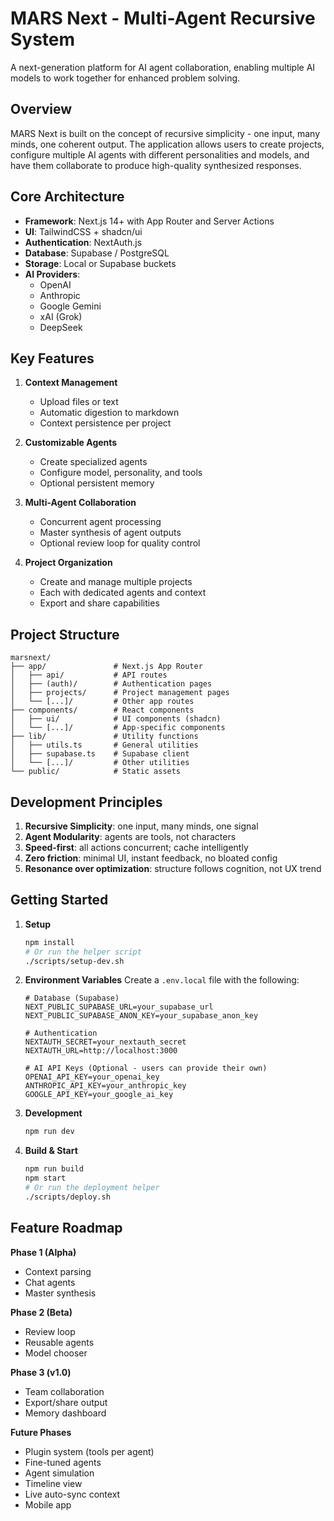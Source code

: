 # MARS Next - Multi-Agent Recursive System

A next-generation platform for AI agent collaboration, enabling multiple AI models to work together for enhanced problem solving.

## Overview

MARS Next is built on the concept of recursive simplicity - one input, many minds, one coherent output. The application allows users to create projects, configure multiple AI agents with different personalities and models, and have them collaborate to produce high-quality synthesized responses.

## Core Architecture

- **Framework**: Next.js 14+ with App Router and Server Actions
- **UI**: TailwindCSS + shadcn/ui
- **Authentication**: NextAuth.js
- **Database**: Supabase / PostgreSQL
- **Storage**: Local or Supabase buckets
- **AI Providers**:
  - OpenAI
  - Anthropic
  - Google Gemini
  - xAI (Grok)
  - DeepSeek

## Key Features

1. **Context Management**
   - Upload files or text
   - Automatic digestion to markdown
   - Context persistence per project

2. **Customizable Agents**
   - Create specialized agents
   - Configure model, personality, and tools
   - Optional persistent memory

3. **Multi-Agent Collaboration**
   - Concurrent agent processing
   - Master synthesis of agent outputs
   - Optional review loop for quality control

4. **Project Organization**
   - Create and manage multiple projects
   - Each with dedicated agents and context
   - Export and share capabilities

## Project Structure

```
marsnext/
├── app/               # Next.js App Router
│   ├── api/           # API routes 
│   ├── (auth)/        # Authentication pages
│   ├── projects/      # Project management pages
│   └── [...]/         # Other app routes
├── components/        # React components
│   ├── ui/            # UI components (shadcn)
│   └── [...]/         # App-specific components
├── lib/               # Utility functions
│   ├── utils.ts       # General utilities
│   ├── supabase.ts    # Supabase client
│   └── [...]/         # Other utilities
└── public/            # Static assets
```

## Development Principles

1. **Recursive Simplicity**: one input, many minds, one signal
2. **Agent Modularity**: agents are tools, not characters
3. **Speed-first**: all actions concurrent; cache intelligently
4. **Zero friction**: minimal UI, instant feedback, no bloated config
5. **Resonance over optimization**: structure follows cognition, not UX trend

## Getting Started


1. **Setup**
   ```bash
   npm install
   # Or run the helper script
   ./scripts/setup-dev.sh
   ```
2. **Environment Variables**
   Create a `.env.local` file with the following:
   ```
   # Database (Supabase)
   NEXT_PUBLIC_SUPABASE_URL=your_supabase_url
   NEXT_PUBLIC_SUPABASE_ANON_KEY=your_supabase_anon_key
   
   # Authentication
   NEXTAUTH_SECRET=your_nextauth_secret
   NEXTAUTH_URL=http://localhost:3000
   
   # AI API Keys (Optional - users can provide their own)
   OPENAI_API_KEY=your_openai_key
   ANTHROPIC_API_KEY=your_anthropic_key
   GOOGLE_API_KEY=your_google_ai_key
   ```

3. **Development**
   ```bash
   npm run dev
   ```

4. **Build & Start**
   ```bash
   npm run build
   npm start
   # Or run the deployment helper
   ./scripts/deploy.sh
   ```

## Feature Roadmap

**Phase 1 (Alpha)**
- Context parsing
- Chat agents
- Master synthesis

**Phase 2 (Beta)**
- Review loop
- Reusable agents
- Model chooser

**Phase 3 (v1.0)**
- Team collaboration
- Export/share output
- Memory dashboard

**Future Phases**
- Plugin system (tools per agent)
- Fine-tuned agents
- Agent simulation
- Timeline view
- Live auto-sync context
- Mobile app 